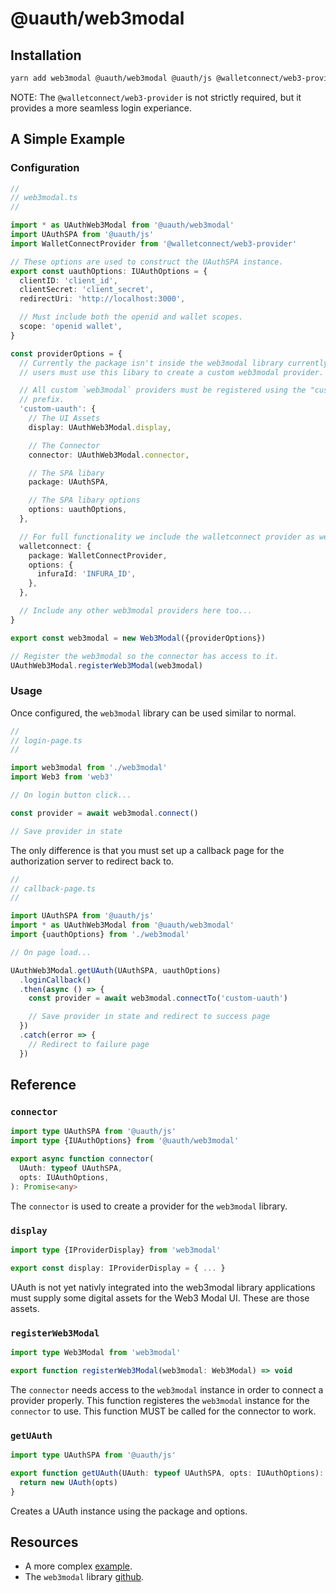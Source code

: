 # @uauth/web3modal

## Installation

```sh
yarn add web3modal @uauth/web3modal @uauth/js @walletconnect/web3-provider
```

NOTE: The `@walletconnect/web3-provider` is not strictly required, but it
provides a more seamless login experiance.

## A Simple Example

### Configuration

```typescript
//
// web3modal.ts
//

import * as UAuthWeb3Modal from '@uauth/web3modal'
import UAuthSPA from '@uauth/js'
import WalletConnectProvider from '@walletconnect/web3-provider'

// These options are used to construct the UAuthSPA instance.
export const uauthOptions: IUAuthOptions = {
  clientID: 'client_id',
  clientSecret: 'client_secret',
  redirectUri: 'http://localhost:3000',

  // Must include both the openid and wallet scopes.
  scope: 'openid wallet',
}

const providerOptions = {
  // Currently the package isn't inside the web3modal library currently. For now,
  // users must use this libary to create a custom web3modal provider.

  // All custom `web3modal` providers must be registered using the "custom-"
  // prefix.
  'custom-uauth': {
    // The UI Assets
    display: UAuthWeb3Modal.display,

    // The Connector
    connector: UAuthWeb3Modal.connector,

    // The SPA libary
    package: UAuthSPA,

    // The SPA libary options
    options: uauthOptions,
  },

  // For full functionality we include the walletconnect provider as well.
  walletconnect: {
    package: WalletConnectProvider,
    options: {
      infuraId: 'INFURA_ID',
    },
  },

  // Include any other web3modal providers here too...
}

export const web3modal = new Web3Modal({providerOptions})

// Register the web3modal so the connector has access to it.
UAuthWeb3Modal.registerWeb3Modal(web3modal)
```

### Usage

Once configured, the `web3modal` library can be used similar to normal.

```typescript
//
// login-page.ts
//

import web3modal from './web3modal'
import Web3 from 'web3'

// On login button click...

const provider = await web3modal.connect()

// Save provider in state
```

The only difference is that you must set up a callback page for the
authorization server to redirect back to.

```typescript
//
// callback-page.ts
//

import UAuthSPA from '@uauth/js'
import * as UAuthWeb3Modal from '@uauth/web3modal'
import {uauthOptions} from './web3modal'

// On page load...

UAuthWeb3Modal.getUAuth(UAuthSPA, uauthOptions)
  .loginCallback()
  .then(async () => {
    const provider = await web3modal.connectTo('custom-uauth')

    // Save provider in state and redirect to success page
  })
  .catch(error => {
    // Redirect to failure page
  })
```

## Reference

### `connector`

```typescript
import type UAuthSPA from '@uauth/js'
import type {IUAuthOptions} from '@uauth/web3modal'

export async function connector(
  UAuth: typeof UAuthSPA,
  opts: IUAuthOptions,
): Promise<any>
```

The `connector` is used to create a provider for the `web3modal` library.

### `display`

```typescript
import type {IProviderDisplay} from 'web3modal'

export const display: IProviderDisplay = { ... }
```

UAuth is not yet nativly integrated into the web3modal library applications must
supply some digital assets for the Web3 Modal UI. These are those assets.

### `registerWeb3Modal`

```typescript
import type Web3Modal from 'web3modal'

export function registerWeb3Modal(web3modal: Web3Modal) => void
```

The `connector` needs access to the `web3modal` instance in order to connect a
provider properly. This function registeres the `web3modal` instance for the
`connector` to use. This function MUST be called for the connector to work.

### `getUAuth`

```typescript
import type UAuthSPA from '@uauth/js'

export function getUAuth(UAuth: typeof UAuthSPA, opts: IUAuthOptions): UAuth {
  return new UAuth(opts)
}
```

Creates a UAuth instance using the package and options.

## Resources

- A more complex [example](../../examples/web3modal/README.md).
- The `web3modal` library [github](https://github.com/Web3Modal/web3modal).

